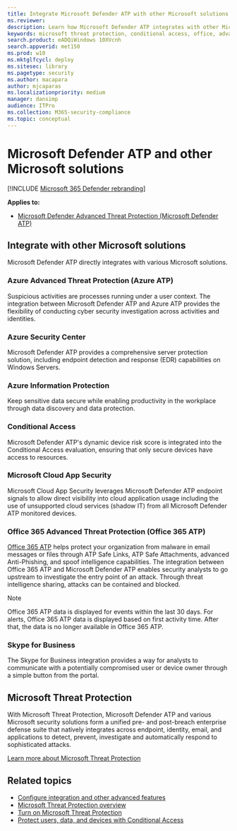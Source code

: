 ```yaml
---
title: Integrate Microsoft Defender ATP with other Microsoft solutions
ms.reviewer: 
description: Learn how Microsoft Defender ATP integrates with other Microsoft solutions, including Azure Advanced Threat Protection and Azure Security Center.
keywords: microsoft threat protection, conditional access, office, advanced threat protection, azure atp, azure security center, microsoft cloud app security
search.product: eADQiWindows 10XVcnh
search.appverid: met150
ms.prod: w10
ms.mktglfcycl: deploy
ms.sitesec: library
ms.pagetype: security
ms.author: macapara
author: mjcaparas
ms.localizationpriority: medium
manager: dansimp
audience: ITPro
ms.collection: M365-security-compliance 
ms.topic: conceptual
---
```


# Microsoft Defender ATP and other Microsoft solutions

[!INCLUDE [Microsoft 365 Defender rebranding](../../includes/microsoft-defender.md)]


**Applies to:**

- [Microsoft Defender Advanced Threat Protection (Microsoft Defender ATP)](https://go.microsoft.com/fwlink/p/?linkid=2069559)

## Integrate with other Microsoft solutions

 Microsoft Defender ATP directly integrates with various Microsoft solutions.

### Azure Advanced Threat Protection (Azure ATP)
 Suspicious activities are processes running under a user context. The integration between Microsoft Defender ATP and Azure ATP provides the flexibility of conducting cyber security investigation across activities and identities. 

### Azure Security Center
Microsoft Defender ATP provides a comprehensive server protection solution, including endpoint detection and response (EDR) capabilities on Windows Servers.

### Azure Information Protection
Keep sensitive data secure while enabling productivity in the workplace through data discovery and data protection.

### Conditional Access
Microsoft Defender ATP's dynamic device risk score is integrated into the Conditional Access evaluation, ensuring that only secure devices have access to resources. 


### Microsoft Cloud App Security
Microsoft Cloud App Security leverages Microsoft Defender ATP endpoint signals to allow direct visibility into cloud application usage including the use of unsupported cloud services (shadow IT) from all Microsoft Defender ATP monitored devices.

### Office 365 Advanced Threat Protection (Office 365 ATP)
[Office 365 ATP](https://docs.microsoft.com/office365/securitycompliance/office-365-atp) helps protect your organization from malware in email messages or files through ATP Safe Links, ATP Safe Attachments, advanced Anti-Phishing, and spoof intelligence capabilities. The integration between Office 365 ATP and Microsoft Defender ATP enables security analysts to go upstream to investigate the entry point of an attack. Through threat intelligence sharing, attacks can be contained and blocked. 

>[!NOTE]
> Office 365 ATP data is displayed for events within the last 30 days. For alerts, Office 365 ATP data is displayed based on first activity time. After that, the data is no longer available in Office 365 ATP.

### Skype for Business
The Skype for Business integration provides a way for analysts to communicate with a potentially compromised user or device owner through a simple button from the portal.

## Microsoft Threat Protection
 With Microsoft Threat Protection, Microsoft Defender ATP and various Microsoft security solutions form a unified pre- and post-breach enterprise defense suite that natively integrates across endpoint, identity, email, and applications to detect, prevent, investigate and automatically respond to sophisticated attacks. 
 
 [Learn more about Microsoft Threat Protection](https://docs.microsoft.com/microsoft-365/security/mtp/microsoft-threat-protection)


## Related topics
- [Configure integration and other advanced features](advanced-features.md)
- [Microsoft Threat Protection overview](https://docs.microsoft.com/microsoft-365/security/mtp/microsoft-threat-protection)
- [Turn on Microsoft Threat Protection](https://docs.microsoft.com/microsoft-365/security/mtp/mtp-enable)
- [Protect users, data, and devices with Conditional Access](conditional-access.md)
